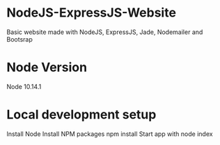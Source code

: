 # NodeJS-ExpressJS-Website
Basic website made with NodeJS, ExpressJS, Jade, Nodemailer and Bootsrap

# Node Version
Node 10.14.1

# Local development setup

Install Node
Install NPM packages npm install
Start app with node index
